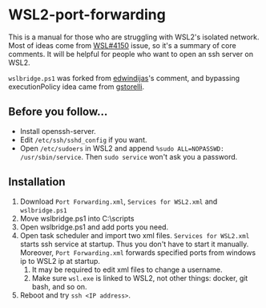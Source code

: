 # WSL2-port-forwarding
This is a manual for those who are struggling with WSL2's isolated network.
Most of ideas come from [WSL#4150](https://github.com/microsoft/WSL/issues/4150#issue-456591548) issue, so it's a summary of core comments.
It will be helpful for people who want to open an ssh server on WSL2.

`wslbridge.ps1` was forked from [edwindijas](https://github.com/microsoft/WSL/issues/4150#issuecomment-504209723)'s comment, and bypassing executionPolicy idea came from [gstorelli](https://github.com/microsoft/WSL/issues/4150#issuecomment-504947432).

## Before you follow...
* Install openssh-server.
* Edit `/etc/ssh/sshd_config` if you want.
* Open `/etc/sudoers` in WSL2 and append `%sudo ALL=NOPASSWD: /usr/sbin/service`. Then `sudo service` won't ask you a password.

## Installation
1. Download `Port Forwarding.xml`, `Services for WSL2.xml` and `wslbridge.ps1`
2. Move wslbridge.ps1 into C:\scripts
3. Open wslbridge.ps1 and add ports you need.
4. Open task scheduler and import two xml files.
`Services for WSL2.xml` starts ssh service at startup.
Thus you don't have to start it manually.
Moreover, `Port Forwarding.xml` forwards specified ports from windows ip to WSL2 ip at startup.
    1. It may be required to edit xml files to change a username.
    2. Make sure `wsl.exe` is linked to WSL2, not other things: docker, git bash, and so on.
5. Reboot and try `ssh <IP address>`.

